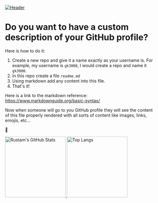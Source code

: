 
[![Header](https://barcelonacodeschool.com/files/pics/coding_hands.gif "Header")](https://barcelonacodeschool.com/)

# Do you want to have a custom description of your GitHub profile? 

Here is how to do it:

1. Create a new repo and give it a name exactly as your username is. For example, my username is `gk3000`, I would create a repo and name it `gk3000`. 
2. In this repo create a file `readme.md` 
3. Using markdown add any content into this file. 
4. That's it! 

Here is a link to the markdown reference: https://www.markdownguide.org/basic-syntax/

Now when someone will go to you GitHub profile they will see the content of this file properly rendered with all sorts of content like images, links, emojis, etc...

👻

<a href="https://github.com/gk3000">
    <picture>
      <source media="(prefers-color-scheme: dark)" srcset="https://github-readme-stats.vercel.app/api?username=gk3000&show_icons=true&count_private=true&theme=dark">
      <source media="(prefers-color-scheme: light)" srcset="https://github-readme-stats.vercel.app/api?username=gk3000&show_icons=true&count_private=true&theme=default">
      <img height="200"  alt="Rustam's GitHub Stats" src="https://github-readme-stats.vercel.app/api?username=gk3000&show_icons=true&count_private=true">
    </picture>
  </a>
  <a href="https://github.com/gk3000">
    <picture>
      <source media="(prefers-color-scheme: dark)" srcset="https://github-readme-stats.vercel.app/api/top-langs/?username=gk3000&layout=compact&theme=dark">
      <source media="(prefers-color-scheme: light)" srcset="https://github-readme-stats.vercel.app/api/top-langs/?username=gk3000&layout=compact">
      <img height="200"  alt="Top Langs" src="https://github-readme-stats.vercel.app/api/top-langs/?username=gk3000&layout=compact">
    </picture>
  </a>
